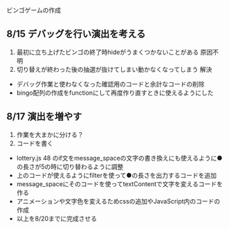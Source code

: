 ビンゴゲームの作成


 ## 8/15 デバッグを行い演出を考える
 
 1. 最初に立ち上げたビンゴの終了時hideがうまくつかないことがある 原因不明
 2. 切り替えが終わった後の抽選が抜けてしまい動かなくなってしまう 解決

- デバッグ作業と使わなくなった確認用のコードと余計なコードの削除
- bingo配列の作成をfunctionにして再度作り直すときに使えるようにした
 
 ## 8/17 演出を増やす 
 1. 作業を大まかに分ける？
 2. コードを書く

 - lottery.js 48 のif文をmessage_spaceの文字の書き換えにも使えるように●の長さが5の時に切り替わるように調整
 - 上のコードが使えるようにfilterを使って●の長さを出力するコードを追加
 - message_spaceにそのコードを使ってtextContentで文字を変えるコードを作る
 - アニメーションや文字色を変えるためcssの追加やJavaScript内のコードの作成
 - 以上を8/20までに完成させる